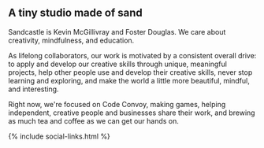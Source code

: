 ## A tiny studio made of sand

Sandcastle is Kevin McGillivray and Foster Douglas. We care about creativity, mindfulness, and education.

As lifelong collaborators, our work is motivated by a consistent overall drive: to apply and develop our creative skills through unique, meaningful projects, help other people use and develop their creative skills, never stop learning and exploring, and make the world a little more beautiful, mindful, and interesting.

Right now, we're focused on Code Convoy, making games, helping independent, creative people and businesses share their work, and brewing as much tea and coffee as we can get our hands on.

{% include social-links.html %}
